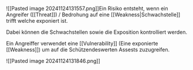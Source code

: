 ![[Pasted image 20241124131557.png]]Ein Risiko entsteht, wenn ein Angreifer ([[Threat]]) / Bedrohung auf eine [[Weakness|Schwachstelle]] trifft welche exponiert ist.

Dabei können die Schwachstellen sowie die Exposition kontrolliert werden.

Ein Angreiffer verwendet eine [[Vulnerability]] (Eine exponierte [[Weakness]]) um auf die Schützendeswerten Assests zuzugreifen.

![[Pasted image 20241124131846.png]]